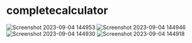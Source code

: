# completecalculator
![Screenshot 2023-09-04 144953](https://github.com/skanarul8002/completecalculator/assets/112712827/d6901d51-ba42-4188-82ae-db5e2ba5527a)
![Screenshot 2023-09-04 144946](https://github.com/skanarul8002/completecalculator/assets/112712827/b201e318-9b9a-4ea4-a7f2-6b085371f5c7)
![Screenshot 2023-09-04 144930](https://github.com/skanarul8002/completecalculator/assets/112712827/d58a47ee-23de-4e4d-b2a5-fbe98648d185)
![Screenshot 2023-09-04 144918](https://github.com/skanarul8002/completecalculator/assets/112712827/53af52cf-647e-4e47-ae64-d8ba3799449f)
